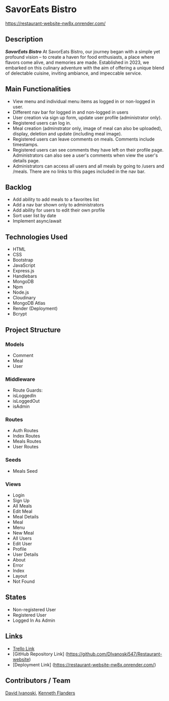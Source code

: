 # SavorEats Bistro

https://restaurant-website-nw8x.onrender.com/

## Description
***SavorEats Bistro*** At SavorEats Bistro, our journey began with a simple yet profound vision – to create a haven for food enthusiasts, a place where flavors come alive, and memories are made. Established in 2023, we embarked on this culinary adventure with the aim of offering a unique blend of delectable cuisine, inviting ambiance, and impeccable service.

## Main Functionalities
- View menu and individual menu items as logged in or non-logged in user.
- Different nav bar for logged in and non-logged in users
- User creation via sign up form, update user profile (administrator only).
- Registered users can log in.
- Meal creation (adminstrator only, image of meal can also be uploaded), display, deletion and update (including meal image).
- Registered users can leave comments on meals. Comments include timestamps.
- Registered users can see comments they have left on their profile page. Administrators can also see a user's comments when view the user's details page.
- Administrators can access all users and all meals by going to /users and /meals. There are no links to this pages included in the nav bar.

## Backlog
- Add ability to add meals to a favorites list
- Add a nav bar shown only to administrators
- Add ability for users to edit their own profile
- Sort user list by date
- Implement async/await

## Technologies Used
- HTML
- CSS
- Bootstrap
- JavaScript
- Express.js
- Handlebars
- MongoDB
- Npm
- Node.js
- Cloudinary
- MongoDB Atlas
- Render (Deployment)
- Bcrypt

## Project Structure

### Models
- Comment
- Meal
- User

### Middleware
- Route Guards:
- isLoggedIn
- isLoggedOut
- isAdmin

### Routes
- Auth Routes
- Index Routes
- Meals Routes
- User Routes

### Seeds
- Meals Seed

### Views
- Login
- Sign Up
- All Meals
- Edit Meal
- Meal Details
- Meal
- Menu
- New Meal
- All Users
- Edit User
- Profile
- User Details
- About
- Error
- Index
- Layout
- Not Found

## States
- Non-registered User
- Registered User
- Logged In As Admin

## Links
- [Trello Link](https://trello.com/b/HuhA0Bv3/ironhack-project-2)
- [GitHub Repository Link] (https://github.com/DIvanoski547/Restaurant-website)
- [Deployment Link] (https://restaurant-website-nw8x.onrender.com/)

## Contributors / Team

[David Ivanoski](https://github.com/DIvanoski547), [Kenneth Flanders](https://github.com/theflanders2)
